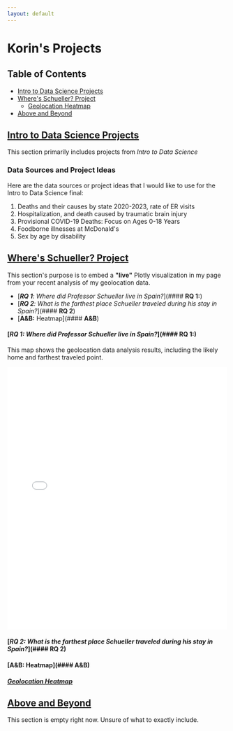 ```yaml
---
layout: default
---
```

# Korin's Projects

## Table of Contents
- [Intro to Data Science Projects](#intro-to-data-science-projects)
- [Where's Schueller? Project](#wheres-schueller-project)
  - [Geolocation Heatmap](#geolocation-heatmap)
- [Above and Beyond](#above-and-beyond)

## [Intro to Data Science Projects](#intro-to-data-science-projects)
This section primarily includes projects from _Intro to Data Science_

### Data Sources and Project Ideas
Here are the data sources or project ideas that I would like to use for the Intro to Data Science final:
1. Deaths and their causes by state 2020-2023, rate of ER visits
2. Hospitalization, and death caused by traumatic brain injury
3. Provisional COVID-19 Deaths: Focus on Ages 0-18 Years
4. Foodborne illnesses at McDonald's
5. Sex by age by disability

## [Where's Schueller? Project](#wheres-schueller-project)
This section's purpose is to embed a **"live"** Plotly visualization in my page from your recent analysis of my geolocation data.

- [_**RQ 1**: Where did Professor Schueller live in Spain?_](#### **RQ 1:**)
- [_**RQ 2**: What is the farthest place Schueller traveled during his stay in Spain?_](#### **RQ 2**)
- [**A&B:** Heatmap](#### **A&B**)





#### [_**RQ 1**: Where did Professor Schueller live in Spain?_](#### **RQ 1:**)

This map shows the geolocation data analysis results, including the likely home and farthest traveled point.

<iframe src="assets/vis.html" width="100%" height="600px" style="border: none;"></iframe>

#### [_**RQ 2**: What is the farthest place Schueller traveled during his stay in Spain?_](#### **RQ 2**)




#### [**A&B:** Heatmap](#### **A&B**)

##### [Geolocation Heatmap](#geolocation-heatmap)

## [Above and Beyond](#above-and-beyond)
This section is empty right now. Unsure of what to exactly include.


